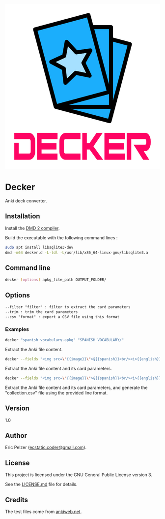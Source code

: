 ![](https://github.com/senselogic/DECKER/blob/master/LOGO/decker.png)

# Decker

Anki deck converter.

## Installation

Install the [DMD 2 compiler](https://dlang.org/download.html).

Build the executable with the following command lines :

```bash
sudo apt install libsqlite3-dev
dmd -m64 decker.d -L-ldl -L/usr/lib/x86_64-linux-gnu/libsqlite3.a
```

## Command line

```bash
decker [options] apkg_file_path OUTPUT_FOLDER/
```

## Options

```
--filter "filter" : filter to extract the card parameters
--trim : trim the card parameters
--csv "format" : export a CSV file using this format
```

### Examples

```bash
decker "spanish_vocabulary.apkg" "SPANISH_VOCABULARY/"
```

Extract the Anki file content.

```bash
decker --fields "<img src=\"{{image}}\">§{{spanish}}<br/><i>{{english}}</i>" --trim "spanish_vocabulary.apkg" "SPANISH_VOCABULARY/"
```

Extract the Anki file content and its card parameters.

```bash
decker --fields "<img src=\"{{image}}\">§{{spanish}}<br/><i>{{english}}</i>" --trim --csv "{{spanish}}|{{english}}|{{image}}" "spanish_vocabulary.apkg" "SPANISH_VOCABULARY/"
```

Extract the Anki file content and its card parameters, and generate the "collection.csv" file using the provided line format.

## Version

1.0

## Author

Eric Pelzer (ecstatic.coder@gmail.com).

## License

This project is licensed under the GNU General Public License version 3.

See the [LICENSE.md](LICENSE.md) file for details.

## Credits

The test files come from [ankiweb.net](http://www.ankiweb.net).
